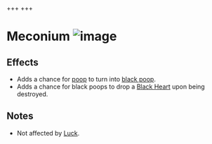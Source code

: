 +++
+++

 # Meconium ![image](/image/Meconium.png) 

Effects
---------


* Adds a chance for [poop](/wiki/Poops "Poops") to turn into [black poop](/wiki/Poops#Black_Poop "Poops").
* Adds a chance for black poops to drop a [Black Heart](/wiki/Hearts#Black_Heart "Hearts") upon being destroyed.


Notes
-------


* Not affected by [Luck](/wiki/Luck "Luck").


